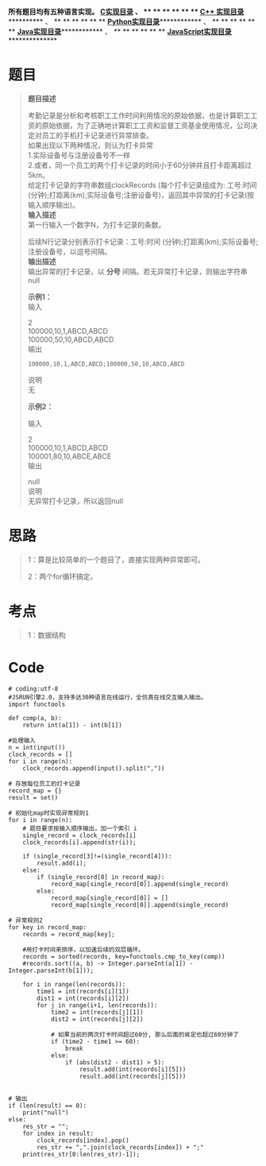 **所有题目均有五种语言实现。
**[C实现目录](https://renjie.blog.csdn.net/article/details/129190260 "C实现目录")** 、
** ** ** ** ** ** **[C++
实现目录](https://blog.csdn.net/misayaaaaa/category_12036814.html "C++
实现目录")************** 、 ** ** ** ** ** **
**[Python实现目录](https://blog.csdn.net/misayaaaaa/category_12111005.html
"Python实现目录")************** 、 ** ** ** ** ** **
**[Java实现目录](https://blog.csdn.net/misayaaaaa/category_12111006.html
"Java实现目录")************** 、 ** ** ** ** ** **
**[JavaScript实现目录](https://blog.csdn.net/misayaaaaa/category_12199270.html
"JavaScript实现目录")****************

# 题目

> **题目描述**  
>
> 考勤记录是分析和考核职工工作时间利用情况的原始依据，也是计算职工工资的原始依据，为了正确地计算职工工资和监督工资基金使用情况，公司决定对员工的手机打卡记录进行异常排查。  
>  如果出现以下两种情况，则认为打卡异常  
>  1.实际设备号与注册设备号不一样  
>  2.或者，同一个员工的两个打卡记录的时间小于60分钟并且打卡距离超过5km。  
>  给定打卡记录的字符串数组clockRecords (每个打卡记录组成为: 工号:时间
> (分钟);打距离(km);实际设备号;注册设备号)，返回其中异常的打卡记录(按输入顺序输出)。  
>  **输入描述**  
>  第一行输入一个数字N，为打卡记录的条数。
>
> 后续N行记录分别表示打卡记录：工号:时间 (分钟);打距离(km);实际设备号;注册设备号，以逗号间隔。  
>  **输出描述**  
>  输出异常的打卡记录，以 **分号** 间隔。若无异常打卡记录，则输出字符串null
>
> **示例1：**  
>  输入
>
> 2  
>  100000,10,1,ABCD,ABCD  
>  100000,50,10,ABCD,ABCD  
>  输出
>  
>  
>     100000,10,1,ABCD,ABCD;100000,50,10,ABCD,ABCD
>
> 说明  
>  无
>
> **示例2：**
>
> 输入
>
> 2  
>  100000,10,1,ABCD,ABCD  
>  100001,80,10,ABCE,ABCE  
>  输出
>
> null  
>  说明  
>  无异常打卡记录，所以返回null

# 思路

> 1：算是比较简单的一个题目了，直接实现两种异常即可。
>
> 2：两个for循环搞定。

# 考点

> 1：数据结构

# Code

    
    
    # coding:utf-8
    #JSRUN引擎2.0，支持多达30种语言在线运行，全仿真在线交互输入输出。 
    import functools
    
    def comp(a, b):
        return int(a[1]) - int(b[1])
     
    #处理输入
    n = int(input())
    clock_records = []
    for i in range(n):
        clock_records.append(input().split(","))
    
    # 存放每位员工的打卡记录
    record_map = {}
    result = set()
    
    # 初始化map时实现异常规则1
    for i in range(n):
        # 题目要求按输入顺序输出，加一个索引 i 
        single_record = clock_records[i]
        clock_records[i].append(str(i));
    
        if (single_record[3]!=(single_record[4])):
            result.add(i); 
        else:
            if (single_record[0] in record_map):
                record_map[single_record[0]].append(single_record)
            else:
                record_map[single_record[0]] = []
                record_map[single_record[0]].append(single_record)
    
    # 异常规则2
    for key in record_map:
        records = record_map[key];
    
        #用打卡时间来排序，以加速后续的双层循环。
        records = sorted(records, key=functools.cmp_to_key(comp))
        #records.sort((a, b) -> Integer.parseInt(a[1]) - Integer.parseInt(b[1]));
    
        for i in range(len(records)):
            time1 = int(records[i][1])
            dist1 = int(records[i][2])
            for j in range(i+1, len(records)):
                time2 = int(records[j][1])
                dist2 = int(records[j][2])
        
                # 如果当前的两次打卡时间超过60分, 那么后面的肯定也超过60分钟了
                if (time2 - time1 >= 60):
                    break
                else:
                    if (abs(dist2 - dist1) > 5):
                        result.add(int(records[i][5]))
                        result.add(int(records[j][5]))
    
    
    # 输出
    if (len(result) == 0):
        print("null")
    else:
        res_str = "";
        for index in result:
            clock_records[index].pop()
            res_str += ",".join(clock_records[index]) + ";"
        print(res_str[0:len(res_str)-1]);
    
    
    
    
    

